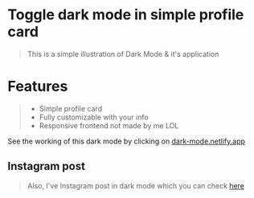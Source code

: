 # Toggle dark mode in simple profile card
> This is a simple illustration of Dark Mode & it's application

# Features
> - Simple profile card
> - Fully customizable with your info
> - Responsive frontend not made by me LOL

See the working of this dark mode by clicking on [dark-mode.netlify.app](https://simple-dark-mode.netlify.app/)

## Instagram post

> Also, I've Instagram post in dark mode which you can check [here]()
